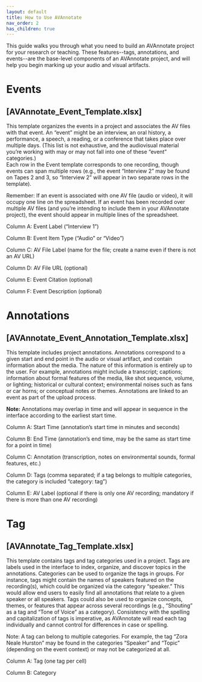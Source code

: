 ```yaml
---
layout: default
title: How to Use AVAnnotate
nav_order: 2
has_children: true
---
```


This guide walks you through what you need to build an AVAnnotate project for your research or teaching. These features--tags, annotations, and events--are the base-level components of an AVAnnotate project, and will help you begin marking up your audio and visual artifacts. 

# **Events**
## [AVAnnotate_Event_Template.xlsx]
This template organizes the events in a project and associates the AV files with that event. An “event” might be an interview, an oral history, a performance, a speech, a reading, or a conference that takes place over multiple days. (This list is not exhaustive, and the audiovisual material you’re working with may or may not fall into one of these “event” categories.)   
Each row in the Event template corresponds to one recording, though events can span multiple rows (e.g., the event “Interview 2” may be found on Tapes 2 and 3, so “Interview 2” will appear in two separate rows in the template). 

Remember: 
If an event is associated with one AV file (audio or video), it will occupy one line on the spreadsheet. 
If an event has been recorded over multiple AV files (and you’re intending to include them in your AVAnnotate project), the event should appear in multiple lines of the spreadsheet. 

Column A: Event Label (“Interview 1”)

Column B: Event Item Type (“Audio” or “Video”) 

Column C: AV File Label (name for the file; create a name even if there is not an AV URL)

Column D: AV File URL (optional)

Column E: Event Citation (optional)

Column F: Event Description (optional) 



# **Annotations**
## [AVAnnotate_Event_Annotation_Template.xlsx]
This template includes project annotations. Annotations correspond to a given start and end point in the audio or visual artifact, and contain information about the media. The nature of this information is entirely up to the user. For example, annotations might include a transcript; captions; information about formal features of the media, like shot sequence, volume, or lighting; historical or cultural context; environmental noises such as fans or car horns; or conceptual notes or themes. 
Annotations are linked to an event as part of the upload process. 

**Note:** Annotations may overlap in time and will appear in sequence in the interface according to the earliest start time.

Column A: Start Time (annotation’s start time in minutes and seconds)

Column B: End Time (annotation’s end time, may be the same as start time for a point in time)

Column C: Annotation (transcription, notes on environmental sounds, formal features, etc.)

Column D: Tags (comma separated; if a tag belongs to multiple categories, the category is included “category: tag”)

Column E: AV Label (optional if there is only one AV recording; mandatory if there is more than one AV recording) 

# **Tag** 
## [AVAnnotate_Tag_Template.xlsx]
This template contains tags and tag categories used in a project. Tags are labels used in the interface to index, organize, and discover topics in the annotations. Categories can be used to organize the tags in groups. For instance, tags might contain the names of speakers featured on the recording(s), which could be organized via the category “speaker.” This would allow end users to easily find all annotations that relate to a given speaker or all speakers. 
Tags could also be used to organize concepts, themes, or features that appear across several recordings (e.g., “Shouting” as a tag and “Tone of Voice” as a category). Consistency with the spelling and capitalization of tags is imperative, as AVAnnotate will read each tag individually and cannot control for differences in case or spelling. 

Note: A tag can belong to multiple categories. For example, the tag “Zora Neale Hurston” may be found in the categories “Speaker” and “Topic” (depending on the event context) or may not be categorized at all. 

Column A: Tag (one tag per cell) 

Column B: Category 


